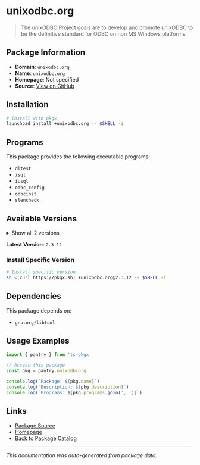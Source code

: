 # unixodbc.org

> The unixODBC Project goals are to develop and promote unixODBC to be the definitive standard for ODBC on non MS Windows platforms.

## Package Information

- **Domain**: `unixodbc.org`
- **Name**: `unixodbc.org`
- **Homepage**: Not specified
- **Source**: [View on GitHub](https://github.com/pkgxdev/pantry/tree/main/projects/unixodbc.org/package.yml)

## Installation

```bash
# Install with pkgx
launchpad install +unixodbc.org -- $SHELL -i
```

## Programs

This package provides the following executable programs:

- `dltest`
- `isql`
- `iusql`
- `odbc_config`
- `odbcinst`
- `slencheck`

## Available Versions

<details>
<summary>Show all 2 versions</summary>

- `2.3.12`, `2.3.11`

</details>

**Latest Version**: `2.3.12`

### Install Specific Version

```bash
# Install specific version
sh <(curl https://pkgx.sh) +unixodbc.org@2.3.12 -- $SHELL -i
```

## Dependencies

This package depends on:

- `gnu.org/libtool`

## Usage Examples

```typescript
import { pantry } from 'ts-pkgx'

// Access this package
const pkg = pantry.unixodbcorg

console.log(`Package: ${pkg.name}`)
console.log(`Description: ${pkg.description}`)
console.log(`Programs: ${pkg.programs.join(', ')}`)
```

## Links

- [Package Source](https://github.com/pkgxdev/pantry/tree/main/projects/unixodbc.org/package.yml)
- [Homepage](#)
- [Back to Package Catalog](../package-catalog.md)

---

*This documentation was auto-generated from package data.*
